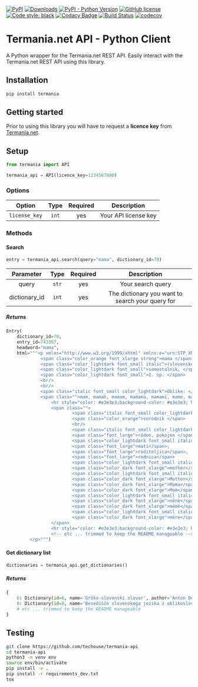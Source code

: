 [![PyPI](https://img.shields.io/pypi/v/termania)](https://pypi.org/project/termania/)
[![Downloads](https://pepy.tech/badge/termania)](https://pepy.tech/project/termania)
[![PyPI - Python Version](https://img.shields.io/pypi/pyversions/termania)](https://pypi.org/project/termania/)
[![GitHub license](https://img.shields.io/github/license/techouse/termania-api)](https://github.com/techouse/termania-api/blob/master/LICENSE)
[![Code style: black](https://img.shields.io/badge/code%20style-black-000000.svg)](https://github.com/ambv/black)
[![Codacy Badge](https://api.codacy.com/project/badge/Grade/0c9ebb78f81a4b77a3963f74ecb08cc3)](https://www.codacy.com/manual/techouse/termania-api?utm_source=github.com&amp;utm_medium=referral&amp;utm_content=techouse/termania-api&amp;utm_campaign=Badge_Grade)
[![Build Status](https://github.com/techouse/termania-api/workflows/Test/badge.svg)](https://github.com/techouse/termania-api/actions?query=workflow%3ATest)
[![codecov](https://codecov.io/gh/techouse/termania-api/branch/master/graph/badge.svg)](https://codecov.io/gh/techouse/termania-api)

# Termania.net API - Python Client

A Python wrapper for the Termania.net REST API. Easily interact with the Termania.net REST API using this library.

## Installation

```bash
pip install termania
```

## Getting started

Prior to using this library you will have to request a **licence key** from [Termania.net](mailto:info@amebis.si?subject=Request%20for%20Termania.net%20license%20key).

## Setup

```python
from termania import API

termania_api = API(licence_key=1234567890)
```

### Options

|    Option     | Type  | Required |      Description     |
|:-------------:|:-----:|:--------:|:--------------------:|
| `license_key` | `int` |   yes    | Your API license key |


### Methods

#### Search
```python
entry = termania_api.search(query="mama", dictionary_id=70)
```

|   Parameter   |  Type | Required |                    Description                   |
|:-------------:|:-----:|:--------:|:------------------------------------------------:|
|     query     | `str` |    yes   |                 Your search query                |
| dictionary_id | `int` |    yes   | The dictionary you want to search your query for |

##### Returns
```python
Entry(
    dictionary_id=70, 
    entry_id=743367, 
    headword="mama", 
    html="""<p xmlns="http://www.w3.org/1999/xhtml" xmlns:e="urn:STP_XMLDATA">
             <span class="color_orange font_xlarge strong">mama </span>
             <span class="color_lightdark font_small italic">(slovensko) </span>
             <span class="color_lightdark font_small">samostalnik, </span>
             <span class="color_lightdark font_small">ž. sp. </span>
             <br/>
             <br/>
             <span class="italic font_small color_lightdark">Oblike: </span>
             <span class="">mam, mamah, mamam, mamama, mamami, mame, mami, mamo </span>
                 <hr style="color: #e3e3e3;background-color: #e3e3e3; height: 1px;border: 0 none;"/>
                 <span class="">
                         <span class="italic font_small color_lightdark">Pomen: </span>
                         <span class="color_orange">sorodnik </span>
                         <br/>
                         <span class="italic font_small color_lightdark">Povezava spredaj: </span>
                         <span class="font_large">rôden, pokojen </span>
                         <span class="color_lightdark font_small italic"><br/>Slovenska sopomenka: </span>
                         <span class="font_large">mati</span>, 
                         <span class="font_large">roditeljica</span>, 
                         <span class="font_large">rodnica</span>
                         <span class="color_lightdark font_small italic"><br/>Angleški prevod: </span>
                         <span class="color_dark font_xlarge">mother</span>
                         <span class="color_lightdark font_small italic"><br/>Nemški prevod: </span>
                         <span class="color_dark font_xlarge">Mutter</span>, 
                         <span class="color_dark font_xlarge">Mama</span>, 
                         <span class="color_dark font_xlarge">Mom</span>
                         <span class="color_lightdark font_small italic"><br/>Albanski prevod: </span>
                         <span class="color_dark font_xlarge">nënë</span>, 
                         <span class="color_dark font_xlarge">mëmë</span>
                         <span class="color_lightdark font_small italic"><br/>Francoski prevod: </span>
                         <span class="color_dark font_xlarge">mère</span>
                 </span>
                 <hr style="color: #e3e3e3;background-color: #e3e3e3; height: 1px;border: 0 none;"/>
                 <!-- etc ... trimmed to keep the README manageable -->
         </p>""")
```

#### Get dictionary list
```python
dictionaries = termania_api.get_dictionaries()
```

##### Returns
```python
{
    6: Dictionary(id=6, name='Grško-slovenski slovar', author='Anton Dokler', languages=('el', 'sl'), lingualism=2, type=1), 
    8: Dictionary(id=8, name='Besedišče slovenskega jezika z oblikoslovnimi podatki', author='ZRC SAZU, Inštitut za slovenski jezik Frana Ramovša in avtorji', languages=('sl', 'sl'), lingualism=1, type=1), 
    # etc ... trimmed to keep the README manageable
}
```

## Testing

```bash
git clone https://github.com/techouse/termania-api
cd termania-api                  
python3 -m venv env
source env/bin/activate
pip install -e .
pip install -r requirements_dev.txt
tox
```